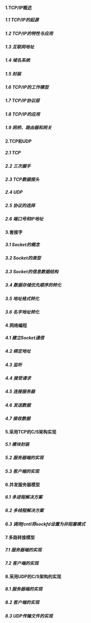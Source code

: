 #### 1.TCP/IP概述

##### 1.1 TCP/IP的起源

##### 1.2 TCP/IP的特性与应用

##### 1.3 互联网地址

##### 1.4 域名系统

##### 1.5 封装

##### 1.6 TCP/IP的工作模型

##### 1.7 TCP/IP协议层

##### 1.8 TCP/IP的应用

##### 1.9 网桥、路由器和网关

#### 2.TCP和UDP

##### 2.1 TCP

##### 2.2 三次握手

##### 2.3 TCP数据报头

##### 2.4 UDP

##### 2.5 协议的选择

##### 2.6 端口号和IP地址

#### 3.套接字

##### 3.1 Socket的概念

##### 3.2 Socket的类型

##### 3.3 Socket的信息数据结构

##### 3.4 数据存储优先顺序的转化

##### 3.5 地址格式转化

##### 3.6 名字地址转化

#### 4.网络编程

##### 4.1 建立Socket通信

##### 4.2 绑定地址

##### 4.3 监听

##### 4.4 接受请求

##### 4.5 连接服务器

##### 4.6 发送数据

##### 4.7 接收数据

#### 5.采用TCP的C/S架构实现

##### 5.1 模块封装

##### 5.2 服务器端的实现

##### 5.3 客户端的实现

#### 6.并发服务器模型

##### 6.1 多进程解决方案

##### 6.2 多线程解决方案

##### 6.3 调用fcntl将sockfd设置为非阻塞模式

#### 7.多路转接模型

##### 7.1 服务器端的实现

##### 7.2 客户端的实现

#### 8.采用UDP的C/S架构的实现

##### 8.1 服务器端的实现

##### 8.2 客户端的实现

##### 8.3 UDP传输文件的实现